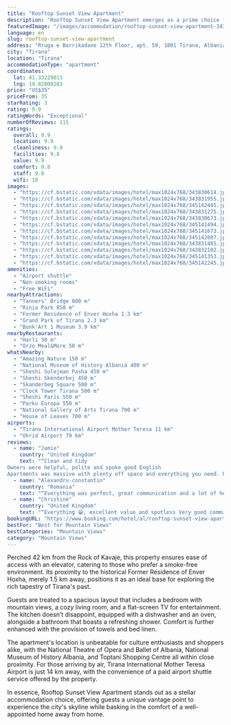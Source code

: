 ```yaml
---
title: "Rooftop Sunset View Apartment"
description: "Rooftop Sunset View Apartment emerges as a prime choice for travelers seeking a blend of comfort and convenience in the heart of Tirana."
featuredImage: "/images/accommodation/rooftop-sunset-view-apartment-343830614.jpg"
language: en
slug: rooftop-sunset-view-apartment
address: "Rruga e Barrikadave 12th Floor, apt. 59, 1001 Tirana, Albania"
city: "Tirana"
location: "Tirana"
accommodationType: "apartment"
coordinates:
  lat: 41.33229813
  lng: 19.82000283
price: "US$35"
priceFrom: 35
starRating: 3
rating: 9.9
ratingWords: "Exceptional"
numberOfReviews: 115
ratings:
  overall: 9.9
  location: 9.9
  cleanliness: 9.9
  facilities: 9.8
  value: 9.9
  comfort: 9.8
  staff: 9.8
  wifi: 10
images:
  - "https://cf.bstatic.com/xdata/images/hotel/max1024x768/343830614.jpg?k=87fec1c621954935415f8006039a9da3c9e1ff694f533b9cca635c72ce38cc9f&o=&hp=1"
  - "https://cf.bstatic.com/xdata/images/hotel/max1024x768/343831955.jpg?k=c547f5f213c6c28678f44154aadf3872843b6e3df3ce3c194f6c5e3e0269d984&o=&hp=1"
  - "https://cf.bstatic.com/xdata/images/hotel/max1024x768/345142445.jpg?k=bc49c9fb43c48179ad3edd696bd2948c12b1f0809cb04dc09fd6db509956ddd4&o=&hp=1"
  - "https://cf.bstatic.com/xdata/images/hotel/max1024x768/343831275.jpg?k=077d7e871b3b839ed8fe772bcfd24fde2e5f08c100744f07717b41c571cc7fc1&o=&hp=1"
  - "https://cf.bstatic.com/xdata/images/hotel/max1024x768/343830673.jpg?k=65562cb6600911648ee89291bc998193c4365ed069917fe32dcd22ea2d97d2cf&o=&hp=1"
  - "https://cf.bstatic.com/xdata/images/hotel/max1024x768/345141494.jpg?k=c5e915a77eed95c74c44435589dd8d0de64e42f1ba514f0beb27873f1d75ce4c&o=&hp=1"
  - "https://cf.bstatic.com/xdata/images/hotel/max1024x768/345141673.jpg?k=01bab48c77c936c1efeed162f75f976896d86c3995dbe0b03fefb6bbbf694fbf&o=&hp=1"
  - "https://cf.bstatic.com/xdata/images/hotel/max1024x768/345142087.jpg?k=4ff57ae2dd2e33b05139601aeee63cfe6fcc5e74d25608924410348426a5715a&o=&hp=1"
  - "https://cf.bstatic.com/xdata/images/hotel/max1024x768/343831485.jpg?k=e6cc5c559349e0f70ef613278b9572df52a3a4885f7014a1500e4ee2058e479c&o=&hp=1"
  - "https://cf.bstatic.com/xdata/images/hotel/max1024x768/343832102.jpg?k=794bb8cadbbb88df643b41b5f5f1b3b459c405a4110a5d61b4e13e82d2e9f052&o=&hp=1"
  - "https://cf.bstatic.com/xdata/images/hotel/max1024x768/345141353.jpg?k=b2d4d6e24d1c71d29fd8f3c0bf82be819b35e7cbee65c3cbc1deb11f08df8378&o=&hp=1"
  - "https://cf.bstatic.com/xdata/images/hotel/max1024x768/345142245.jpg?k=0ff729080a5fceba1b21171f66560906d18f16b9e5708df04469a80b0b15ff31&o=&hp=1"
amenities:
  - "Airport shuttle"
  - "Non-smoking rooms"
  - "Free WiFi"
nearbyAttractions:
  - "Tanners' Bridge 800 m"
  - "Rinia Park 850 m"
  - "Former Residence of Enver Hoxha 1.3 km"
  - "Grand Park of Tirana 2.3 km"
  - "Bunk'Art 1 Museum 3.9 km"
nearbyRestaurants:
  - "Harli 30 m"
  - "Orzo Meal&More 50 m"
whatsNearby:
  - "Amazing Nature 150 m"
  - "National Museum of History Albania 400 m"
  - "Sheshi Sulejman Pasha 450 m"
  - "Sheshi Skënderbej 450 m"
  - "Skanderbeg Square 500 m"
  - "Clock Tower Tirana 500 m"
  - "Sheshi Paris 550 m"
  - "Parku Europa 550 m"
  - "National Gallery of Arts Tirana 700 m"
  - "House of Leaves 700 m"
airports:
  - "Tirana International Airport Mother Teresa 11 km"
  - "Ohrid Airport 79 km"
reviews:
  - name: "Jamie"
    country: "United Kingdom"
    text: "“Clean and tidy
Owners were helpful, polite and spoke good English
Apartments was massive with plenty off space and everything you need. Owners got us in early too”"
  - name: "Alexandru-constantin"
    country: "Romania"
    text: "“Everything was perfect, great communication and a lot of help from the host with everything we needed”"
  - name: "Christine"
    country: "United Kingdom"
    text: "“Everything 😁, excellent value and spotless Very good communication couldn't ask for more”"
bookingURL: "https://www.booking.com/hotel/al/rooftop-sunset-view-apartment.en-gb.html?aid=8035640"
bestFor: "Best for Mountain Views"
bestCategories: "Mountain Views"
category: "Mountain Views"
---
```


Perched 42 km from the Rock of Kavaje, this property ensures ease of access with an elevator, catering to those who prefer a smoke-free environment. Its proximity to the historical Former Residence of Enver Hoxha, merely 1.5 km away, positions it as an ideal base for exploring the rich tapestry of Tirana's past.

Guests are treated to a spacious layout that includes a bedroom with mountain views, a cozy living room, and a flat-screen TV for entertainment. The kitchen doesn’t disappoint, equipped with a dishwasher and an oven, alongside a bathroom that boasts a refreshing shower. Comfort is further enhanced with the provision of towels and bed linen.

The apartment's location is unbeatable for culture enthusiasts and shoppers alike, with the National Theatre of Opera and Ballet of Albania, National Museum of History Albania, and Toptani Shopping Centre all within close proximity. For those arriving by air, Tirana International Mother Teresa Airport is just 14 km away, with the convenience of a paid airport shuttle service offered by the property.

In essence, Rooftop Sunset View Apartment stands out as a stellar accommodation choice, offering guests a unique vantage point to experience the city's skyline while basking in the comfort of a well-appointed home away from home.